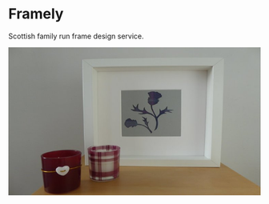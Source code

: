 # Framely

Scottish family run frame design service.

![alt text](src/assets/images/fulls/740-thistle.jpg "Scottish Thistle design")

